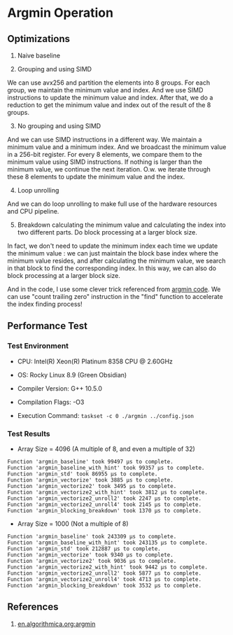 
# Argmin Operation

## Optimizations

1. Naive baseline

2. Grouping and using SIMD

We can use avx256 and partition the elements into 8 groups. For each group, we maintain the minimum value and index. And we use SIMD instructions to update the minimum value and index. After that, we do a reduction to get the minimum value and index out of the result of the 8 groups.

3. No grouping and using SIMD

And we can use SIMD instructions in a different way. We maintain a minimum value and a minimum index. And we broadcast the minimum value in a 256-bit register. For every 8 elements, we compare them to the minimum value using SIMD instructions. If nothing is larger than the minimum value, we continue the next iteration. O.w. we iterate through these 8 elements to update the minimum value and the index.

4. Loop unrolling

And we can do loop unrolling to make full use of the hardware resources and CPU pipeline.

5. Breakdown calculating the minimum value and calculating the index into two different parts. Do block processing at a larger block size.

In fact, we don't need to update the minimum index each time we update the minimum value : we can just maintain the block base index where the minimum value resides, and after calculating the minimum value, we search in that block to find the corresponding index. In this way, we can also do block processing at a larger block size.

And in the code, I use some clever trick referenced from [argmin code](https://github.com/sslotin/amh-code/blob/main/argmin/combined.cc). We can use "count trailing zero" instruction in the "find" function to accelerate the index finding process!

## Performance Test

### Test Environment

+ CPU: Intel(R) Xeon(R) Platinum 8358 CPU @ 2.60GHz

+ OS: Rocky Linux 8.9 (Green Obsidian)

+ Compiler Version: G++ 10.5.0

+ Compilation Flags: -O3

+ Execution Command: `taskset -c 0 ./argmin ../config.json`

### Test Results

+ Array Size = 4096 (A multiple of 8, and even a multiple of 32)

```
Function 'argmin_baseline' took 99497 µs to complete.
Function 'argmin_baseline_with_hint' took 99357 µs to complete.
Function 'argmin_std' took 86955 µs to complete.
Function 'argmin_vectorize' took 3885 µs to complete.
Function 'argmin_vectorize2' took 3495 µs to complete.
Function 'argmin_vectorize2_with_hint' took 3812 µs to complete.
Function 'argmin_vectorize2_unroll2' took 2247 µs to complete.
Function 'argmin_vectorize2_unroll4' took 2145 µs to complete.
Function 'argmin_blocking_breakdown' took 1370 µs to complete.
```

+ Array Size = 1000 (Not a multiple of 8)

```
Function 'argmin_baseline' took 243309 µs to complete.
Function 'argmin_baseline_with_hint' took 243135 µs to complete.
Function 'argmin_std' took 212887 µs to complete.
Function 'argmin_vectorize' took 9340 µs to complete.
Function 'argmin_vectorize2' took 9036 µs to complete.
Function 'argmin_vectorize2_with_hint' took 9442 µs to complete.
Function 'argmin_vectorize2_unroll2' took 5877 µs to complete.
Function 'argmin_vectorize2_unroll4' took 4713 µs to complete.
Function 'argmin_blocking_breakdown' took 3532 µs to complete.
```

## References

1. [en.algorithmica.org:argmin](https://en.algorithmica.org/hpc/algorithms/argmin/)